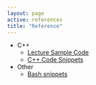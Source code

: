 ```yaml
---
layout: page
active: references
title: "Reference"
---
```


- C++
  - [Lecture Sample Code](https://github.com/iondune/csc473-samplecode)
  - [C++ Code Snippets](cpp-snippets)
- Other
  - [Bash snippets](bash-snippets)
